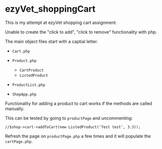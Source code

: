 # ezyVet_shoppingCart

This is my attempt at ezyVet shopping cart assignment.

Unable to create the "click to add", "click to remove" functionality
with php.

The main object files start with a captial letter.

* `Cart.php`

* `Product.php`
    * `CartProduct`
    * `ListedProduct`

* `ProductList.php`

* `ShopApp.php`

Functionality for adding a product to cart works if the methods are called
manually.

This can be tested by going to `productPage` and uncommenting:

`//$shop->cart->addToCart(new ListedProduct('Test test', 3.3));`

Refresh the page on `productPage.php` a few times and it will populate the `cartPage.php`.